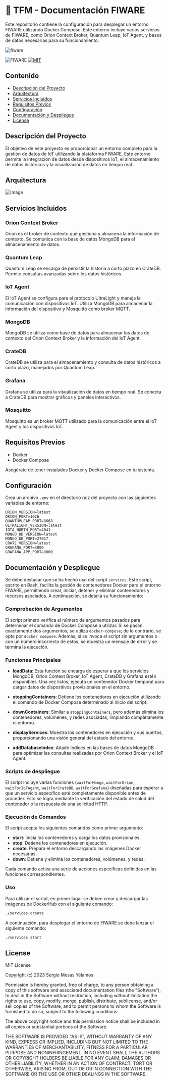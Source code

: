  # :page_facing_up: TFM - Documentación FIWARE 
 
Este repositorio contiene la configuración para desplegar un entorno FIWARE utilizando Docker Compose. Este entorno incluye varios servicios de FIWARE, como Orion Context Broker, Quantum Leap, IoT Agent, y bases de datos necesarias para su funcionamiento.

![fiware](https://www.fiware.org/wp-content/uploads/2018/05/FW_VERT_noclaim_RGB-forms.png)

![FIWARE](https://img.shields.io/badge/Angular-OpenSource-brightgreen)
[![MIT](https://img.shields.io/packagist/l/doctrine/orm.svg)]()

## Contenido

- [Descripción del Proyecto](#descripción-del-proyecto)
- [Arquitectura](#arquitectura)
- [Servicios Incluidos](#servicios-incluidos)
- [Requisitos Previos](#requisitos-previos)
- [Configuración](#configuración)
- [Documentación y Despliegue](#documentación-y-despliegue)
- [License](#license)


## Descripción del Proyecto

El objetivo de este proyecto es proporcionar un entorno completo para la gestión de datos de IoT utilizando la plataforma FIWARE. Este entorno permite la integración de datos desde dispositivos IoT, el almacenamiento de datos históricos y la visualización de datos en tiempo real.

## Arquitectura

![image](docs/imgs/arquitectura.png)


## Servicios Incluidos

### Orion Context Broker

Orion es el broker de contexto que gestiona y almacena la información de contexto. Se comunica con la base de datos MongoDB para el almacenamiento de datos.

### Quantum Leap

Quantum Leap se encarga de persistir la historia a corto plazo en CrateDB. Permite consultas avanzadas sobre los datos históricos.

### IoT Agent

El IoT Agent se configura para el protocolo UltraLight y maneja la comunicación con dispositivos IoT. Utiliza MongoDB para almacenar la información del dispositivo y Mosquitto como broker MQTT.

### MongoDB

MongoDB se utiliza como base de datos para almacenar los datos de contexto del Orion Context Broker y la información del IoT Agent.

### CrateDB

CrateDB se utiliza para el almacenamiento y consulta de datos históricos a corto plazo, manejados por Quantum Leap.

### Grafana

Grafana se utiliza para la visualización de datos en tiempo real. Se conecta a CrateDB para mostrar gráficos y paneles interactivos.

### Mosquitto

Mosquitto es un broker MQTT utilizado para la comunicación entre el IoT Agent y los dispositivos IoT.

## Requisitos Previos

- Docker
- Docker Compose

Asegúrate de tener instalados Docker y Docker Compose en tu sistema.

## Configuración

Crea un archivo `.env` en el directorio raíz del proyecto con las siguientes variables de entorno:

```env
ORION_VERSION=latest
ORION_PORT=1026
QUANTUMLEAP_PORT=8668
ULTRALIGHT_VERSION=latest
IOTA_NORTH_PORT=4041
MONGO_DB_VERSION=latest
MONGO_DB_PORT=27017
CRATE_VERSION=latest
GRAFANA_PORT=3000
GRAFANA_APP_PORT=3000
```

## Documentación y Despliegue

Se debe destacar que se ha hecho uso del script `services`. Este script, escrito en Bash, facilita la gestión de contenedores Docker para el entorno FIWARE, permitiendo crear, iniciar, detener y eliminar contenedores y recursos asociados. A continuación, se detalla su funcionamiento:

### Comprobación de Argumentos

El script primero verifica el número de argumentos pasados para determinar el comando de Docker Compose a utilizar. Si se pasan exactamente dos argumentos, se utiliza `docker-compose`; de lo contrario, se opta por `docker compose`. Además, si se invoca el script sin argumentos o con un número incorrecto de estos, se muestra un mensaje de error y se termina la ejecución.

### Funciones Principales

- **loadData**: Esta función se encarga de esperar a que los servicios MongoDB, Orion Context Broker, IoT Agent, CrateDB y Grafana estén disponibles. Una vez listos, ejecuta un contenedor Docker temporal para cargar datos de dispositivos provisionales en el entorno.

- **stoppingContainers**: Detiene los contenedores en ejecución utilizando el comando de Docker Compose determinado al inicio del script.

- **downContainers**: Similar a `stoppingContainers`, pero además elimina los contenedores, volúmenes, y redes asociadas, limpiando completamente el entorno.

- **displayServices**: Muestra los contenedores en ejecución y sus puertos, proporcionando una visión general del estado del entorno.

- **addDatabaseIndex**: Añade índices en las bases de datos MongoDB para optimizar las consultas realizadas por Orion Context Broker y el IoT Agent.

### Scripts de despliegue

El script incluye varias funciones (`waitForMongo`, `waitForOrion`, `waitForIoTAgent`, `waitForCrateDB`, `waitForGrafana`) diseñadas para esperar a que un servicio específico esté completamente disponible antes de proceder. Esto se logra mediante la verificación del estado de salud del contenedor o la respuesta de una solicitud HTTP.

### Ejecución de Comandos

El script acepta los siguientes comandos como primer argumento:

- **start**: Inicia los contenedores y carga los datos provisionales.
- **stop**: Detiene los contenedores en ejecución.
- **create**: Prepara el entorno descargando las imágenes Docker necesarias.
- **down**: Detiene y elimina los contenedores, volúmenes, y redes.

Cada comando activa una serie de acciones específicas definidas en las funciones correspondientes.

### Uso

Para utilizar el script, en primer lugar se deben crear y descargar las imágenes de DockerHub con el siguiente comando:

```bash
./services create
```

A continuación, para desplegar el entorno de FIWARE se debe lanzar el siguiente comando:

```bash
./services start
```
## License
MIT License

Copyright (c) 2023 Sergio Mesas Yélamos

Permission is hereby granted, free of charge, to any person obtaining a copy
of this software and associated documentation files (the "Software"), to deal
in the Software without restriction, including without limitation the rights
to use, copy, modify, merge, publish, distribute, sublicense, and/or sell
copies of the Software, and to permit persons to whom the Software is
furnished to do so, subject to the following conditions:

The above copyright notice and this permission notice shall be included in all
copies or substantial portions of the Software.

THE SOFTWARE IS PROVIDED "AS IS", WITHOUT WARRANTY OF ANY KIND, EXPRESS OR
IMPLIED, INCLUDING BUT NOT LIMITED TO THE WARRANTIES OF MERCHANTABILITY,
FITNESS FOR A PARTICULAR PURPOSE AND NONINFRINGEMENT. IN NO EVENT SHALL THE
AUTHORS OR COPYRIGHT HOLDERS BE LIABLE FOR ANY CLAIM, DAMAGES OR OTHER
LIABILITY, WHETHER IN AN ACTION OF CONTRACT, TORT OR OTHERWISE, ARISING FROM,
OUT OF OR IN CONNECTION WITH THE SOFTWARE OR THE USE OR OTHER DEALINGS IN THE
SOFTWARE.

